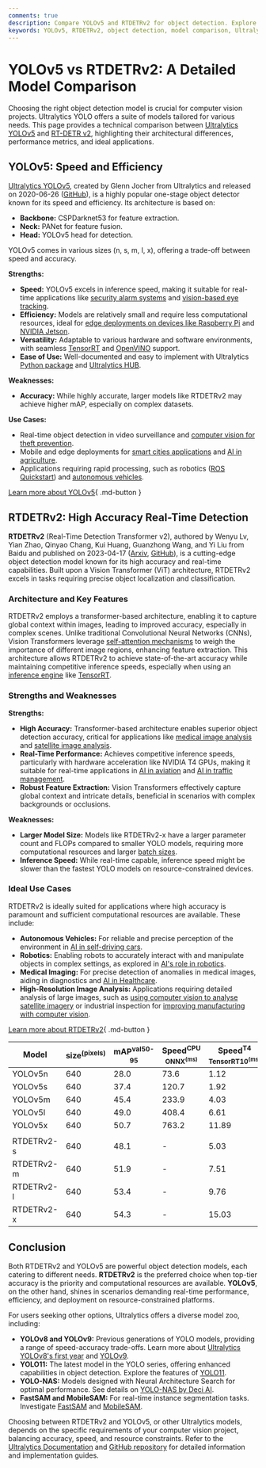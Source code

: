 ```yaml
---
comments: true
description: Compare YOLOv5 and RTDETRv2 for object detection. Explore their architectures, performance metrics, strengths, and best use cases in computer vision.
keywords: YOLOv5, RTDETRv2, object detection, model comparison, Ultralytics, computer vision, machine learning, real-time detection, Vision Transformers, AI models
---
```


# YOLOv5 vs RTDETRv2: A Detailed Model Comparison

Choosing the right object detection model is crucial for computer vision projects. Ultralytics YOLO offers a suite of models tailored for various needs. This page provides a technical comparison between [Ultralytics YOLOv5](https://docs.ultralytics.com/models/yolov5/) and [RT-DETR v2](https://docs.ultralytics.com/models/rtdetr/), highlighting their architectural differences, performance metrics, and ideal applications.

<script async src="https://cdn.jsdelivr.net/npm/chart.js"></script>
<script defer src="../../javascript/benchmark.js"></script>

<canvas id="modelComparisonChart" width="1024" height="400" active-models='["YOLOv5", "RTDETRv2"]'></canvas>

## YOLOv5: Speed and Efficiency

[Ultralytics YOLOv5](https://docs.ultralytics.com/models/yolov5/), created by Glenn Jocher from Ultralytics and released on 2020-06-26 ([GitHub](https://github.com/ultralytics/yolov5)), is a highly popular one-stage object detector known for its speed and efficiency. Its architecture is based on:

- **Backbone:** CSPDarknet53 for feature extraction.
- **Neck:** PANet for feature fusion.
- **Head:** YOLOv5 head for detection.

YOLOv5 comes in various sizes (n, s, m, l, x), offering a trade-off between speed and accuracy.

**Strengths:**

- **Speed:** YOLOv5 excels in inference speed, making it suitable for real-time applications like [security alarm systems](https://docs.ultralytics.com/guides/security-alarm-system/) and [vision-based eye tracking](https://docs.ultralytics.com/guides/vision-eye/).
- **Efficiency:** Models are relatively small and require less computational resources, ideal for [edge deployments on devices like Raspberry Pi](https://docs.ultralytics.com/guides/raspberry-pi/) and [NVIDIA Jetson](https://docs.ultralytics.com/guides/nvidia-jetson/).
- **Versatility:** Adaptable to various hardware and software environments, with seamless [TensorRT](https://docs.ultralytics.com/integrations/tensorrt/) and [OpenVINO](https://docs.ultralytics.com/integrations/openvino/) support.
- **Ease of Use:** Well-documented and easy to implement with Ultralytics [Python package](https://pypi.org/project/ultralytics/) and [Ultralytics HUB](https://www.ultralytics.com/hub).

**Weaknesses:**

- **Accuracy:** While highly accurate, larger models like RTDETRv2 may achieve higher mAP, especially on complex datasets.

**Use Cases:**

- Real-time object detection in video surveillance and [computer vision for theft prevention](https://www.ultralytics.com/blog/computer-vision-for-theft-prevention-enhancing-security).
- Mobile and edge deployments for [smart cities applications](https://www.ultralytics.com/blog/computer-vision-ai-in-smart-cities) and [AI in agriculture](https://www.ultralytics.com/solutions/ai-in-agriculture).
- Applications requiring rapid processing, such as robotics ([ROS Quickstart](https://docs.ultralytics.com/guides/ros-quickstart/)) and [autonomous vehicles](https://www.ultralytics.com/solutions/ai-in-automotive).

[Learn more about YOLOv5](https://docs.ultralytics.com/models/yolov5/){ .md-button }

## RTDETRv2: High Accuracy Real-Time Detection

**RTDETRv2** (Real-Time Detection Transformer v2), authored by Wenyu Lv, Yian Zhao, Qinyao Chang, Kui Huang, Guanzhong Wang, and Yi Liu from Baidu and published on 2023-04-17 ([Arxiv](https://arxiv.org/abs/2304.08069), [GitHub](https://github.com/lyuwenyu/RT-DETR/tree/main/rtdetrv2_pytorch)), is a cutting-edge object detection model known for its high accuracy and real-time capabilities. Built upon a Vision Transformer (ViT) architecture, RTDETRv2 excels in tasks requiring precise object localization and classification.

### Architecture and Key Features

RTDETRv2 employs a transformer-based architecture, enabling it to capture global context within images, leading to improved accuracy, especially in complex scenes. Unlike traditional Convolutional Neural Networks (CNNs), Vision Transformers leverage [self-attention mechanisms](https://www.ultralytics.com/glossary/self-attention) to weigh the importance of different image regions, enhancing feature extraction. This architecture allows RTDETRv2 to achieve state-of-the-art accuracy while maintaining competitive inference speeds, especially when using an [inference engine](https://www.ultralytics.com/glossary/inference-engine) like [TensorRT](https://www.ultralytics.com/glossary/tensorrt).

### Strengths and Weaknesses

**Strengths:**

- **High Accuracy:** Transformer-based architecture enables superior object detection accuracy, critical for applications like [medical image analysis](https://www.ultralytics.com/glossary/medical-image-analysis) and [satellite image analysis](https://www.ultralytics.com/blog/using-computer-vision-to-analyse-satellite-imagery).
- **Real-Time Performance:** Achieves competitive inference speeds, particularly with hardware acceleration like NVIDIA T4 GPUs, making it suitable for real-time applications in [AI in aviation](https://www.ultralytics.com/blog/ai-in-aviation-a-runway-to-smarter-airports) and [AI in traffic management](https://www.ultralytics.com/blog/ai-in-traffic-management-from-congestion-to-coordination).
- **Robust Feature Extraction:** Vision Transformers effectively capture global context and intricate details, beneficial in scenarios with complex backgrounds or occlusions.

**Weaknesses:**

- **Larger Model Size:** Models like RTDETRv2-x have a larger parameter count and FLOPs compared to smaller YOLO models, requiring more computational resources and larger [batch sizes](https://www.ultralytics.com/glossary/batch-size).
- **Inference Speed:** While real-time capable, inference speed might be slower than the fastest YOLO models on resource-constrained devices.

### Ideal Use Cases

RTDETRv2 is ideally suited for applications where high accuracy is paramount and sufficient computational resources are available. These include:

- **Autonomous Vehicles:** For reliable and precise perception of the environment in [AI in self-driving cars](https://www.ultralytics.com/solutions/ai-in-automotive).
- **Robotics:** Enabling robots to accurately interact with and manipulate objects in complex settings, as explored in [AI's role in robotics](https://www.ultralytics.com/blog/from-algorithms-to-automation-ais-role-in-robotics).
- **Medical Imaging:** For precise detection of anomalies in medical images, aiding in diagnostics and [AI in Healthcare](https://www.ultralytics.com/solutions/ai-in-healthcare).
- **High-Resolution Image Analysis:** Applications requiring detailed analysis of large images, such as [using computer vision to analyse satellite imagery](https://www.ultralytics.com/blog/using-computer-vision-to-analyse-satellite-imagery) or industrial inspection for [improving manufacturing with computer vision](https://www.ultralytics.com/blog/improving-manufacturing-with-computer-vision).

[Learn more about RTDETRv2](https://docs.ultralytics.com/models/rtdetr/){ .md-button }

| Model      | size<sup>(pixels) | mAP<sup>val50-95 | Speed<sup>CPU ONNX<sup>(ms) | Speed<sup>T4 TensorRT10<sup>(ms) | params<sup>(M) | FLOPs<sup>(B) |
| ---------- | ----------------- | ---------------- | --------------------------- | -------------------------------- | -------------- | ------------- |
| YOLOv5n    | 640               | 28.0             | 73.6                        | 1.12                             | 2.6            | 7.7           |
| YOLOv5s    | 640               | 37.4             | 120.7                       | 1.92                             | 9.1            | 24.0          |
| YOLOv5m    | 640               | 45.4             | 233.9                       | 4.03                             | 25.1           | 64.2          |
| YOLOv5l    | 640               | 49.0             | 408.4                       | 6.61                             | 53.2           | 135.0         |
| YOLOv5x    | 640               | 50.7             | 763.2                       | 11.89                            | 97.2           | 246.4         |
|            |                   |                  |                             |                                  |                |               |
| RTDETRv2-s | 640               | 48.1             | -                           | 5.03                             | 20             | 60            |
| RTDETRv2-m | 640               | 51.9             | -                           | 7.51                             | 36             | 100           |
| RTDETRv2-l | 640               | 53.4             | -                           | 9.76                             | 42             | 136           |
| RTDETRv2-x | 640               | 54.3             | -                           | 15.03                            | 76             | 259           |

## Conclusion

Both RTDETRv2 and YOLOv5 are powerful object detection models, each catering to different needs. **RTDETRv2** is the preferred choice when top-tier accuracy is the priority and computational resources are available. **YOLOv5**, on the other hand, shines in scenarios demanding real-time performance, efficiency, and deployment on resource-constrained platforms.

For users seeking other options, Ultralytics offers a diverse model zoo, including:

- **YOLOv8 and YOLOv9:** Previous generations of YOLO models, providing a range of speed-accuracy trade-offs. Learn more about [Ultralytics YOLOv8's first year](https://www.ultralytics.com/blog/ultralytics-yolov8-turns-one-a-year-of-breakthroughs-and-innovations) and [YOLOv9](https://docs.ultralytics.com/models/yolov9/).
- **YOLO11:** The latest model in the YOLO series, offering enhanced capabilities in object detection. Explore the features of [YOLO11](https://docs.ultralytics.com/models/yolo11/).
- **YOLO-NAS:** Models designed with Neural Architecture Search for optimal performance. See details on [YOLO-NAS by Deci AI](https://docs.ultralytics.com/models/yolo-nas/).
- **FastSAM and MobileSAM:** For real-time instance segmentation tasks. Investigate [FastSAM](https://docs.ultralytics.com/models/fast-sam/) and [MobileSAM](https://docs.ultralytics.com/models/mobile-sam/).

Choosing between RTDETRv2 and YOLOv5, or other Ultralytics models, depends on the specific requirements of your computer vision project, balancing accuracy, speed, and resource constraints. Refer to the [Ultralytics Documentation](https://docs.ultralytics.com/models/) and [GitHub repository](https://github.com/ultralytics/ultralytics) for detailed information and implementation guides.

